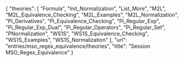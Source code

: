 {
    "theories": [
        "Formula",
        "Init_Normalization",
        "List_More",
        "M2L",
        "M2L_Equivalence_Checking",
        "M2L_Examples",
        "M2L_Normalization",
        "Pi_Derivatives",
        "Pi_Equivalence_Checking",
        "Pi_Regular_Exp",
        "Pi_Regular_Exp_Dual",
        "Pi_Regular_Operators",
        "Pi_Regular_Set",
        "PNormalization",
        "WS1S",
        "WS1S_Equivalence_Checking",
        "WS1S_Examples",
        "WS1S_Normalization"
    ],
    "url": "entries/mso_regex_equivalence/theories",
    "title": "Session MSO_Regex_Equivalence"
}